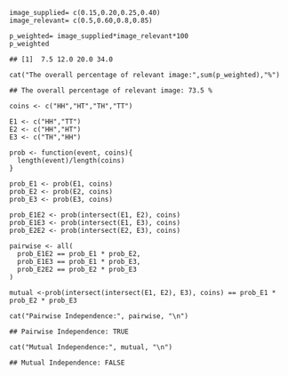     image_supplied= c(0.15,0.20,0.25,0.40)
    image_relevant= c(0.5,0.60,0.8,0.85)

    p_weighted= image_supplied*image_relevant*100
    p_weighted

    ## [1]  7.5 12.0 20.0 34.0

    cat("The overall percentage of relevant image:",sum(p_weighted),"%")

    ## The overall percentage of relevant image: 73.5 %

    coins <- c("HH","HT","TH","TT")

    E1 <- c("HH","TT")
    E2 <- c("HH","HT")
    E3 <- c("TH","HH")

    prob <- function(event, coins){
      length(event)/length(coins)
    }

    prob_E1 <- prob(E1, coins)
    prob_E2 <- prob(E2, coins)
    prob_E3 <- prob(E3, coins)

    prob_E1E2 <- prob(intersect(E1, E2), coins)
    prob_E1E3 <- prob(intersect(E1, E3), coins)
    prob_E2E2 <- prob(intersect(E2, E3), coins)

    pairwise <- all(
      prob_E1E2 == prob_E1 * prob_E2,
      prob_E1E3 == prob_E1 * prob_E3,
      prob_E2E2 == prob_E2 * prob_E3
    )

    mutual <-prob(intersect(intersect(E1, E2), E3), coins) == prob_E1 * prob_E2 * prob_E3

    cat("Pairwise Independence:", pairwise, "\n")

    ## Pairwise Independence: TRUE

    cat("Mutual Independence:", mutual, "\n")

    ## Mutual Independence: FALSE
